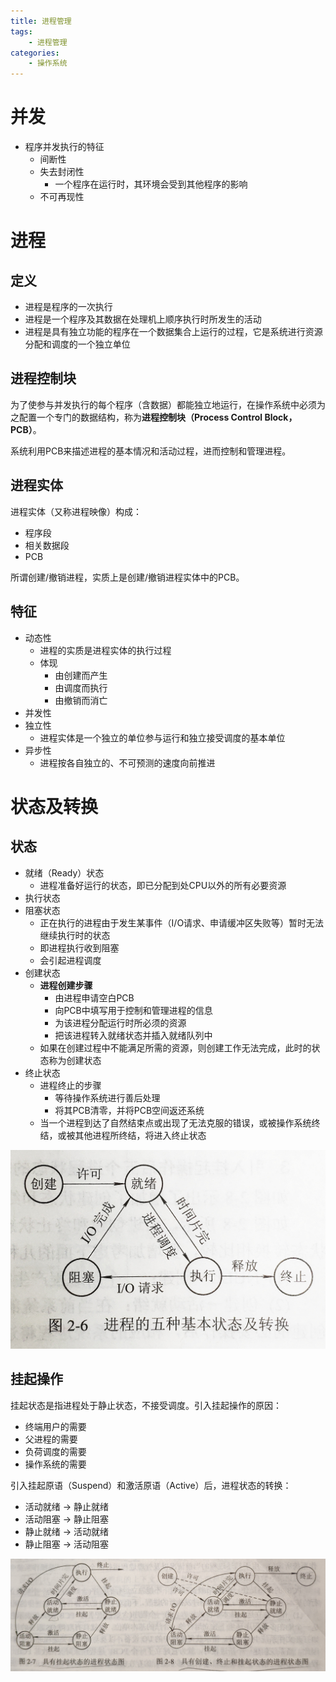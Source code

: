 ```yaml
---
title: 进程管理
tags:
	- 进程管理
categories:
	- 操作系统
---
```


# 并发

- 程序并发执行的特征
  - 间断性
  - 失去封闭性
    - 一个程序在运行时，其环境会受到其他程序的影响
  - 不可再现性

# 进程

## 定义

- 进程是程序的一次执行
- 进程是一个程序及其数据在处理机上顺序执行时所发生的活动
- 进程是具有独立功能的程序在一个数据集合上运行的过程，它是系统进行资源分配和调度的一个独立单位

## 进程控制块

为了使参与并发执行的每个程序（含数据）都能独立地运行，在操作系统中必须为之配置一个专门的数据结构，称为**进程控制块（Process Control Block，PCB）**。

系统利用PCB来描述进程的基本情况和活动过程，进而控制和管理进程。

## 进程实体

进程实体（又称进程映像）构成：

- 程序段
- 相关数据段
- PCB

所谓创建/撤销进程，实质上是创建/撤销进程实体中的PCB。

## 特征

- 动态性
  - 进程的实质是进程实体的执行过程
  - 体现
    - 由创建而产生
    - 由调度而执行
    - 由撤销而消亡
- 并发性
- 独立性
  - 进程实体是一个独立的单位参与运行和独立接受调度的基本单位
- 异步性
  - 进程按各自独立的、不可预测的速度向前推进

# 状态及转换

## 状态

- 就绪（Ready）状态
  - 进程准备好运行的状态，即已分配到处CPU以外的所有必要资源
- 执行状态
- 阻塞状态
  - 正在执行的进程由于发生某事件（I/O请求、申请缓冲区失败等）暂时无法继续执行时的状态
  - 即进程执行收到阻塞
  - 会引起进程调度
- 创建状态
  - **进程创建步骤**
    - 由进程申请空白PCB
    - 向PCB中填写用于控制和管理进程的信息
    - 为该进程分配运行时所必须的资源
    - 把该进程转入就绪状态并插入就绪队列中
  - 如果在创建过程中不能满足所需的资源，则创建工作无法完成，此时的状态称为创建状态
- 终止状态
  - 进程终止的步骤
    - 等待操作系统进行善后处理
    - 将其PCB清零，并将PCB空间返还系统
  - 当一个进程到达了自然结束点或出现了无法克服的错误，或被操作系统终结，或被其他进程所终结，将进入终止状态

![](imgs/01.jpg)

## 挂起操作

挂起状态是指进程处于静止状态，不接受调度。引入挂起操作的原因：

- 终端用户的需要
- 父进程的需要
- 负荷调度的需要
- 操作系统的需要

引入挂起原语（Suspend）和激活原语（Active）后，进程状态的转换：

- 活动就绪 -> 静止就绪
- 活动阻塞 -> 静止阻塞
- 静止就绪 -> 活动就绪
- 静止阻塞 -> 活动阻塞

![](imgs/02.jpg)

